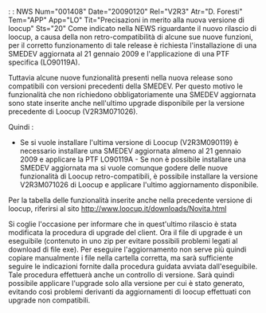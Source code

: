  :  : NWS Num="001408" Date="20090120" Rel="V2R3" Atr="D. Foresti" Tem="APP" App="LO" Tit="Precisazioni in merito alla nuova versione di loocup" Sts="20"
Come indicato nella NEWS riguardante il nuovo rilascio di loocup, a causa della non retro-compatibilità di alcune sue nuove funzioni, per il corretto funzionamento di tale release è richiesta l'installazione di una SMEDEV aggiornata al 21 gennaio 2009 e l'applicazione di una PTF
specifica (LO90119A).

Tuttavia alcune nuove funzionalità presenti nella nuova release sono compatibili con versioni precedenti della SMEDEV.
Per questo motivo le funzionalità che non richiedono obbligatoriamente una SMEDEV aggiornata sono state inserite anche nell'ultimo upgrade disponibile per la versione precedente di Loocup (V2R3M071026).

Quindi : 
-  Se si vuole installare l'ultima versione di Loocup (V2R3M090119) è necessario installare una SMEDEV aggiornata almeno al 21 gennaio 2009 e applicare la PTF LO90119A -  Se non è possibile installare una SMEDEV aggiornata ma si vuole comunque godere delle nuove funzionalità di Loocup retro-compatibili, è possibile installare la versione V2R3M071026 di Loocup
e applicare l'ultimo aggiornamento disponibile.

Per la tabella delle funzionalità inserite anche nella precedente versione di loocup, riferirsi al sito http://www.loocup.it/downloads/Novita.html

Si coglie l'occasione per informare che in quest'ultimo rilascio è stata modificata la procedura di upgrade del client.
Ora il file di upgrade è un eseguibile (contenuto in uno zip per evitare possibili problemi legati
al download di file exe). Per eseguire l'aggiornamento non serve più quindi copiare manualmente i file nella cartella corretta, ma sarà sufficiente seguire le indicazioni fornite dalla procedura
guidata avviata dall'eseguibile.
Tale procedura effettuerà anche un controllo di versione. Sarà quindi possibile applicare l'upgrade solo alla versione per cui è stato generato, evitando così problemi derivanti da aggiornamenti di loocup effettuati con upgrade non compatibili.
